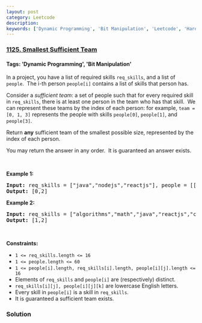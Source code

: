 ```yaml
---
layout: post
category: Leetcode
description: 
keywords: ['Dynamic Programming', 'Bit Manipulation', 'Leetcode', 'Hard']
---
```

### [1125. Smallest Sufficient Team](https://leetcode.com/problems/smallest-sufficient-team)

#### Tags: 'Dynamic Programming', 'Bit Manipulation'

<div class="content__u3I1 question-content__JfgR"><div><p>In a project, you have a list of required skills <code>req_skills</code>, and a list of <code>people</code>.  The i-th person <code>people[i]</code> contains a list of skills that person has.</p>
<p>Consider a <em>sufficient team</em>: a set of people such that for every required skill in <code>req_skills</code>, there is at least one person in the team who has that skill.  We can represent these teams by the index of each person: for example, <code>team = [0, 1, 3]</code> represents the people with skills <code>people[0]</code>, <code>people[1]</code>, and <code>people[3]</code>.</p>
<p>Return <strong>any</strong> sufficient team of the smallest possible size, represented by the index of each person.</p>
<p>You may return the answer in any order.  It is guaranteed an answer exists.</p>
<p> </p>
<p><strong>Example 1:</strong></p>
<pre><strong>Input:</strong> req_skills = ["java","nodejs","reactjs"], people = [["java"],["nodejs"],["nodejs","reactjs"]]
<strong>Output:</strong> [0,2]
</pre><p><strong>Example 2:</strong></p>
<pre><strong>Input:</strong> req_skills = ["algorithms","math","java","reactjs","csharp","aws"], people = [["algorithms","math","java"],["algorithms","math","reactjs"],["java","csharp","aws"],["reactjs","csharp"],["csharp","math"],["aws","java"]]
<strong>Output:</strong> [1,2]
</pre>
<p> </p>
<p><strong>Constraints:</strong></p>
<ul>
<li><code>1 &lt;= req_skills.length &lt;= 16</code></li>
<li><code>1 &lt;= people.length &lt;= 60</code></li>
<li><code>1 &lt;= people[i].length, req_skills[i].length, people[i][j].length &lt;= 16</code></li>
<li>Elements of <code>req_skills</code> and <code>people[i]</code> are (respectively) distinct.</li>
<li><code>req_skills[i][j], people[i][j][k]</code> are lowercase English letters.</li>
<li>Every skill in <code>people[i]</code> is a skill in <code>req_skills</code>.</li>
<li>It is guaranteed a sufficient team exists.</li>
</ul>
</div></div>

### Solution
